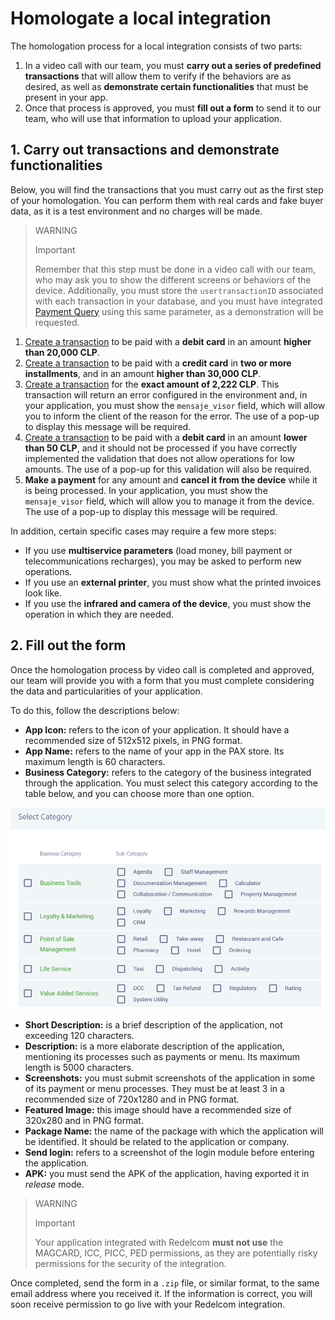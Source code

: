 # Homologate a local integration

The homologation process for a local integration consists of two parts:

1. In a video call with our team, you must **carry out a series of predefined transactions** that will allow them to verify if the behaviors are as desired, as well as **demonstrate certain functionalities** that must be present in your app.
2. Once that process is approved, you must **fill out a form** to send it to our team, who will use that information to upload your application.

## 1. Carry out transactions and demonstrate functionalities

Below, you will find the transactions that you must carry out as the first step of your homologation. You can perform them with real cards and fake buyer data, as it is a test environment and no charges will be made.

> WARNING
>
> Important
>
> Remember that this step must be done in a video call with our team, who may ask you to show the different screens or behaviors of the device. Additionally, you must store the `usertransactionID` associated with each transaction in your database, and you must have integrated [Payment Query](/developers/en/docs/redelcom/local-integration/android/payments-processing/payment-query) using this same parameter, as a demonstration will be requested.

1. [Create a transaction](/developers/en/docs/redelcom/local-integration/android/payments-processing/create-payment-intent) to be paid with a **debit card** in an amount **higher than 20,000 CLP**.
2. [Create a transaction](/developers/en/docs/redelcom/local-integration/android/payments-processing/create-payment-intent) to be paid with a **credit card** in **two or more installments**, and in an amount **higher than 30,000 CLP**.
3. [Create a transaction](/developers/en/docs/redelcom/local-integration/android/payments-processing/create-payment-intent) for the **exact amount of 2,222 CLP**. This transaction will return an error configured in the environment and, in your application, you must show the `mensaje_visor` field, which will allow you to inform the client of the reason for the error. The use of a pop-up to display this message will be required.
4. [Create a transaction](/developers/en/docs/redelcom/local-integration/android/payments-processing/create-payment-intent) to be paid with a **debit card** in an amount **lower than 50 CLP**, and it should not be processed if you have correctly implemented the validation that does not allow operations for low amounts. The use of a pop-up for this validation will also be required.
5. **Make a payment** for any amount and **cancel it from the device** while it is being processed. In your application, you must show the `mensaje_visor` field, which will allow you to manage it from the device. The use of a pop-up to display this message will be required.

In addition, certain specific cases may require a few more steps:

* If you use **multiservice parameters** (load money, bill payment or telecommunications recharges), you may be asked to perform new operations.
* If you use an **external printer**, you must show what the printed invoices look like.
* If you use the **infrared and camera of the device**, you must show the operation in which they are needed.

## 2. Fill out the form

Once the homologation process by video call is completed and approved, our team will provide you with a form that you must complete considering the data and particularities of your application.

To do this, follow the descriptions below:
 * **App Icon:** refers to the icon of your application. It should have a recommended size of 512x512 pixels, in PNG format.
 * **App Name:** refers to the name of your app in the PAX store. Its maximum length is 60 characters.
 * **Business Category:** refers to the category of the business integrated through the application. You must select this category according to the table below, and you can choose more than one option.

 ![Business Category options](/images/Redelcom/rdc-business-category.png)

 * **Short Description:** is a brief description of the application, not exceeding 120 characters.
 * **Description:** is a more elaborate description of the application, mentioning its processes such as payments or menu. Its maximum length is 5000 characters.
 * **Screenshots:** you must submit screenshots of the application in some of its payment or menu processes. They must be at least 3 in a recommended size of 720x1280 and in PNG format.
 * **Featured Image:** this image should have a recommended size of 320x280 and in PNG format.
 * **Package Name:** the name of the package with which the application will be identified. It should be related to the application or company.
 * **Send login:** refers to a screenshot of the login module before entering the application.
 * **APK:** you must send the APK of the application, having exported it in *release* mode.

> WARNING
>
> Important
>
> Your application integrated with Redelcom **must not use** the MAGCARD, ICC, PICC, PED permissions, as they are potentially risky permissions for the security of the integration.

Once completed, send the form in a `.zip` file, or similar format, to the same email address where you received it. If the information is correct, you will soon receive permission to go live with your Redelcom integration.

